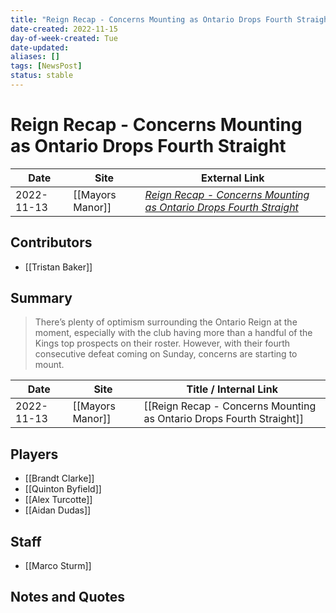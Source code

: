 ```yaml
---
title: "Reign Recap - Concerns Mounting as Ontario Drops Fourth Straight"
date-created: 2022-11-15
day-of-week-created: Tue
date-updated: 
aliases: []
tags: [NewsPost]
status: stable
---
```


# Reign Recap - Concerns Mounting as Ontario Drops Fourth Straight

| Date       | Site             | External Link                                                                                                                                                         |
| ---------- | ---------------- | --------------------------------------------------------------------------------------------------------------------------------------------------------------------- |
| 2022-11-13 | [[Mayors Manor]] | [*Reign Recap - Concerns Mounting as Ontario Drops Fourth Straight*](https://mayorsmanor.com/2022/11/reign-recap-concerns-mounting-as-ontario-drops-fourth-straight/) |

## Contributors
- [[Tristan Baker]]

## Summary
> There’s plenty of optimism surrounding the Ontario Reign at the moment, especially with the club having more than a handful of the Kings top prospects on their roster. However, with their fourth consecutive defeat coming on Sunday, concerns are starting to mount.

| Date       | Site             | Title / Internal Link                                                |
| ---------- | ---------------- | -------------------------------------------------------------------- |
| 2022-11-13 | [[Mayors Manor]] | [[Reign Recap - Concerns Mounting as Ontario Drops Fourth Straight]] |

## Players
- [[Brandt Clarke]]
- [[Quinton Byfield]]
- [[Alex Turcotte]]
- [[Aidan Dudas]]

## Staff
- [[Marco Sturm]]

## Notes and Quotes
> 

